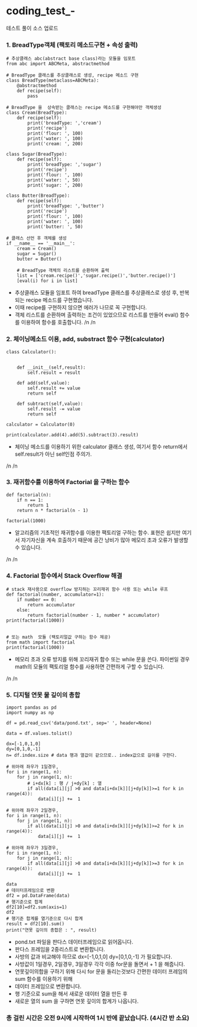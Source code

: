 # coding_test_-
테스트 풀이 소스 업로드

### 1. BreadType객체 (팩토리 메소드구현 + 속성 출력)
```
# 추상클래스 abc(abstract base class)라는 모듈을 임포트
from abc import ABCMeta, abstractmethod

# BreadType 클래스를 추상클래스로 생성, recipe 메소드 구현
class BreadType(metaclass=ABCMeta):
    @abstractmethod
    def recipe(self):
        pass
    
# BreadType 을  상속받는 클래스는 recipe 메소드를 구현해야만 객체생성    
class Cream(BreadType):
    def recipe(self):
        print('breadType: ','cream')
        print('recipe')
        print('flour: ', 100)
        print('water: ', 100)
        print('cream: ', 200)
        
class Sugar(BreadType):
    def recipe(self):
        print('breadType: ','sugar')
        print('recipe')
        print('flour: ', 100)
        print('water: ', 50)
        print('sugar: ', 200)
        
class Butter(BreadType):
    def recipe(self):
        print('breadType: ','butter')
        print('recipe')
        print('flour: ', 100)
        print('water: ', 100)
        print('butter: ', 50)
        
# 클래스 선언 후 객체를 생성     
if __name__ == '__main__':
    cream = Cream()
    sugar = Sugar()
    butter = Butter()
    
    # BreadType 객체의 리스트를 순환하며 출력
    list = ['cream.recipe()','sugar.recipe()','butter.recipe()']        
    [eval(i) for i in list]
```
* 추상클래스 모듈을 임포트 하여 breadType 클래스를 추상클래스로 생성 후, 반복되는 recipe 메소드를 구현했습니다.
* 이때 recipe를 구현하지 않으면 에러가 나므로 꼭 구현합니다.
* 객체 리스트를 순환하며 출력하는 조건이 있었으므로 리스트를 만들어 eval() 함수를 이용하여 함수를 호출합니다.
/n /n

### 2. 체이닝메소드 이용, add, substract 함수 구현(calculator)
```
class Calculator():
   
    
    def __init__(self,result):
        self.result = result
       
    def add(self,value):
        self.result += value
        return self
     
    def subtract(self,value):
        self.result -= value
        return self
        
calculator = Calculator(0)  

print(calculator.add(4).add(5).subtract(3).result)
```

* 체이닝 메소드를 이용하기 위한 calculator 클래스 생성, 여기서 함수 return에서 self.result가 아닌 self인점 주의가.

/n /n
### 3. 재귀함수를 이용하여 Factorial 을 구하는 함수
```
def factorial(n):
    if n == 1:
        return 1
    return n * factorial(n - 1)

factorial(1000)
```
* 알고리즘의 기초적인 재귀함수를 이용한 팩토리얼 구하는 함수. 표현은 쉽지만 여기서 자기자신을 계속 호출하기 때문에 공간 낭비가 많아 메모리 초과 오류가 발생할 수 있습니다. 

/n /n
### 4. Factorial 함수에서 Stack Overflow 해결
```
# stack 재사용으로 overflow 방지하는 꼬리재귀 함수 사용 또는 while 루프
def factorial(number, accumulator=1):
    if number == 0:        
        return accumulator
    else:       
        return factorial(number - 1, number * accumulator)
print(factorial(1000))


# 또는 math  모듈 (팩토리얼값 구하는 함수 제공)
from math import factorial
print(factorial(1000))
```
* 메모리 초과 오류 방지를 위해 꼬리재귀 함수 또는 while 문을 쓴다. 파이썬일 경우 math의 모듈의 팩토리얼 함수를 사용하면 간편하게 구할 수 있습니다. 

/n /n

### 5. 디지털 연못 물 깊이의 총합
```
import pandas as pd
import numpy as np

df = pd.read_csv('data/pond.txt', sep=' ', header=None)

data = df.values.tolist()

dx=[-1,0,1,0]
dy=[0,1,0,-1]
n= df.index.size # data 행과 열값이 같으므로.. index값으로 길이를 구한다.

# 위아래 좌우가 1일경우,
for i in range(1, n):
    for j in range(1, n):
        # i+dx[k] : 행 / j+dy[k] : 열
        if all(data[i][j] >0 and data[i+dx[k]][j+dy[k]]>=1 for k in range(4)):
            data[i][j] +=  1
            
# 위아래 좌우가 2일경우,            
for i in range(1, n):
    for j in range(1, n):             
        if all(data[i][j] >0 and data[i+dx[k]][j+dy[k]]>=2 for k in range(4)):
            data[i][j] +=  1
            
# 위아래 좌우가 3일경우,            
for i in range(1, n):
    for j in range(1, n):             
        if all(data[i][j] >0 and data[i+dx[k]][j+dy[k]]>=3 for k in range(4)):
            data[i][j] +=  1            

data
# 데이터프레임으로 변환
df2 = pd.DataFrame(data)
# 행기준으로 합계
df2[10]=df2.sum(axis=1)
df2
# 행기준 합계를 열기준으로 다시 합계
result = df2[10].sum()
print("연못 깊이의 총합은 : ", result)
```
* pond.txt 파일을 판다스 데이터프레임으로 읽어옵니다.
* 판다스 프레임을 2중리스트로 변환합니다.
* 사방의 값과 비교해야 하므로 dx=[-1,0,1,0] dy=[0,1,0,-1] 가 필요합니다.
* 사방값이 1일경우, 2일경우, 3일경우 각각 이중 for문을 돌면서 + 1 을 해줍니다. 
* 연못깊이의합을 구하기 위해 다시 for 문을 돌리는것보다 간편한 데이터 프레임의 sum 함수를 이용하기 위해
* 데이터 프레임으로 변환합니다.
* 행 기준으로 sum을 해서 새로운 데이터 열을 만든 후 
* 새로운 열의 sum 을 구하면 연못 깊이의 합계가 나옵니다.

### 총 걸린 시간은 오전 9시에 시작하여 1시 반에 끝났습니다. (4시간 반 소요)
